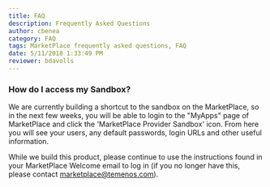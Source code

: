 ```yaml
---
title: FAQ
description: Frequently Asked Questions
author: cbenea
category: FAQ
tags: MarketPlace frequently asked questions, FAQ
date: 5/11/2018 1:33:49 PM 
reviewer: bdavolls
---
```


### How do I access my Sandbox?

We are currently building a shortcut to the sandbox on the MarketPlace, so in the next few weeks, you will be able to login to the "MyApps" page of MarketPlace and click the 'MarketPlace Provider Sandbox' icon. From here you will see your users, any default passwords, login URLs and other useful information. 


While we build this product, please continue to use the instructions found in your MarketPlace Welcome email to log in (if you no longer have this, please contact marketplace@temenos.com).
